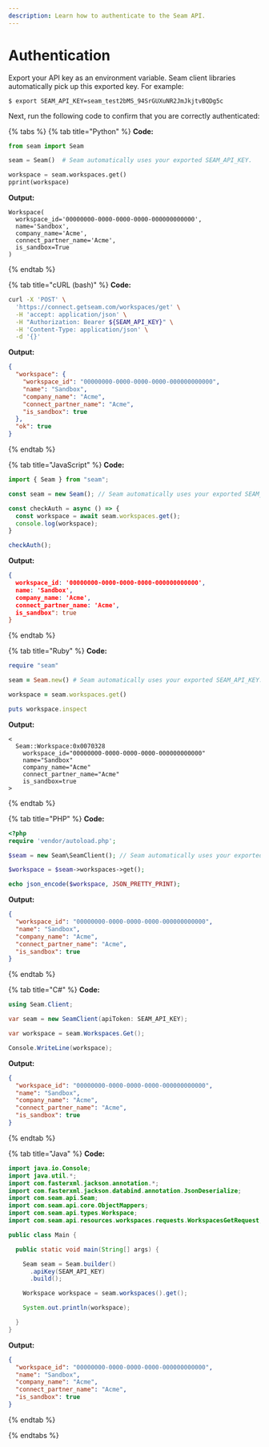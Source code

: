 ```yaml
---
description: Learn how to authenticate to the Seam API.
---
```


# Authentication

Export your API key as an environment variable. Seam client libraries automatically pick up this exported key. For example:

```
$ export SEAM_API_KEY=seam_test2bMS_94SrGUXuNR2JmJkjtvBQDg5c
```

Next, run the following code to confirm that you are correctly authenticated:

{% tabs %}
{% tab title="Python" %}
**Code:**

```python
from seam import Seam

seam = Seam()  # Seam automatically uses your exported SEAM_API_KEY.

workspace = seam.workspaces.get()
pprint(workspace)
```

**Output:**

```
Workspace(
  workspace_id='00000000-0000-0000-0000-000000000000',
  name='Sandbox',
  company_name='Acme',
  connect_partner_name='Acme',
  is_sandbox=True
)
```
{% endtab %}

{% tab title="cURL (bash)" %}
**Code:**

```bash
curl -X 'POST' \
  'https://connect.getseam.com/workspaces/get' \
  -H 'accept: application/json' \
  -H "Authorization: Bearer ${SEAM_API_KEY}" \
  -H 'Content-Type: application/json' \
  -d '{}'
```

**Output:**

```json
{
  "workspace": {
    "workspace_id": "00000000-0000-0000-0000-000000000000",
    "name": "Sandbox",
    "company_name": "Acme",
    "connect_partner_name": "Acme",
    "is_sandbox": true
  },
  "ok": true
}
```
{% endtab %}

{% tab title="JavaScript" %}
**Code:**

```javascript
import { Seam } from "seam";

const seam = new Seam(); // Seam automatically uses your exported SEAM_API_KEY.

const checkAuth = async () => {
  const workspace = await seam.workspaces.get();
  console.log(workspace);
}

checkAuth();
```

**Output:**

```json
{
  workspace_id: '00000000-0000-0000-0000-000000000000',
  name: 'Sandbox',
  company_name: 'Acme',
  connect_partner_name: 'Acme',
  is_sandbox": true
} 
```
{% endtab %}

{% tab title="Ruby" %}
**Code:**

```ruby
require "seam"

seam = Seam.new() # Seam automatically uses your exported SEAM_API_KEY.

workspace = seam.workspaces.get()

puts workspace.inspect
```

**Output:**

```
<
  Seam::Workspace:0x0070328                                          
    workspace_id="00000000-0000-0000-0000-000000000000"
    name="Sandbox"
    company_name="Acme"      
    connect_partner_name="Acme"
    is_sandbox=true
>
```
{% endtab %}

{% tab title="PHP" %}
**Code:**

```php
<?php
require 'vendor/autoload.php';

$seam = new Seam\SeamClient(); // Seam automatically uses your exported SEAM_API_KEY.

$workspace = $seam->workspaces->get();

echo json_encode($workspace, JSON_PRETTY_PRINT);
```

**Output:**

```json
{
  "workspace_id": "00000000-0000-0000-0000-000000000000",
  "name": "Sandbox",
  "company_name": "Acme",
  "connect_partner_name": "Acme",
  "is_sandbox": true
}
```
{% endtab %}

{% tab title="C#" %}
**Code:**

```csharp
using Seam.Client;

var seam = new SeamClient(apiToken: SEAM_API_KEY);

var workspace = seam.Workspaces.Get();

Console.WriteLine(workspace);
```

**Output:**

```json
{
  "workspace_id": "00000000-0000-0000-0000-000000000000",
  "name": "Sandbox",
  "company_name": "Acme",
  "connect_partner_name": "Acme",
  "is_sandbox": true
}
```
{% endtab %}

{% tab title="Java" %}
**Code:**

```java
import java.io.Console;
import java.util.*;
import com.fasterxml.jackson.annotation.*;
import com.fasterxml.jackson.databind.annotation.JsonDeserialize;
import com.seam.api.Seam;
import com.seam.api.core.ObjectMappers;
import com.seam.api.types.Workspace;
import com.seam.api.resources.workspaces.requests.WorkspacesGetRequest;

public class Main {

  public static void main(String[] args) {

    Seam seam = Seam.builder()
      .apiKey(SEAM_API_KEY)
      .build();

    Workspace workspace = seam.workspaces().get();

    System.out.println(workspace);

  }
}
```

**Output:**

```json
{
  "workspace_id": "00000000-0000-0000-0000-000000000000",
  "name": "Sandbox",
  "company_name": "Acme",
  "connect_partner_name": "Acme",
  "is_sandbox": true
}
```
{% endtab %}


{% endtabs %}
